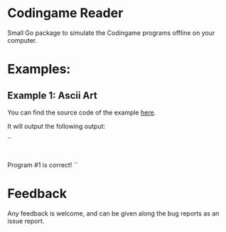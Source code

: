 Codingame Reader
=================

Small Go package to simulate the Codingame programs offline on your computer.

# Examples:

## Example 1: Ascii Art

You can find the source code of the example [here](https://github.com/GlenDC/CodingGame/blob/master/go/ascii_art.go).

It will output the following output:

  ``
  ### 
  #   
  ##  
  #   
  ### 
  Program #1 is correct!
  ``

# Feedback

Any feedback is welcome, and can be given along the bug reports as an issue report.
